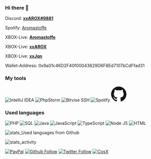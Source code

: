 ### Hi there 👋

Discord: <b>[xxAROX#9881](https://discord.bio/p/xxAROX)</b>

Spotify: [Aromastoffe](https://open.spotify.com/user/fok8me6he4gu6wzb2oyiw4whq)

XBOX-Live: <b>[Aromastoffe](https://account.xbox.com/de-de/Profile?gamerTag=Aromastoffe)</b>

XBOX-Live: <b>[xxAROX](https://account.xbox.com/de-de/Profile?gamerTag=xxAROX)</b>

XBOX-Live: <b>[xxJqn](https://account.xbox.com/de-de/Profile?gamerTag=xxJqn)</b>

Wallet-Address: 0x9a01c46D2F40f00043629D6F8Ed7107bCdFfad31


### My tools
<img alt="IntelliJ IDEA" src="https://upload.wikimedia.org/wikipedia/commons/9/9c/IntelliJ_IDEA_Icon.svg" width="50" height="50"></img>
<img alt="PhpStorm" src="https://upload.wikimedia.org/wikipedia/commons/d/d2/PhpStorm_Icon.png" width="50" height="50"></img>
<img alt="Bitvise SSH" src="https://img.utdstc.com/icon/03a/b1f/03ab1fe793a6e8e88de31c426efb4a8a62d3f86d4e44a3f93292ebf820439237:200" width="50" height="50"></img>
<img alt="Spotify" src="https://developer.spotify.com/assets/branding-guidelines/icon1@2x.png" width="50" height="50"></img>
<img alt="GitHub" src="https://raw.githubusercontent.com/github/explore/78df643247d429f6cc873026c0622819ad797942/topics/github/github.png" width="50" height="50"></img>
<!-- <img alt="" src="" width="50" height="50"></img> -->



### Used languages
<img alt="PHP" src="https://www.php.net/images/logos/new-php-logo.svg" width="50" height="50"></img>
<img alt="SQL" src="https://cdn2.iconfinder.com/data/icons/programming-50/64/206_programming-sql-data-database-512.png" width="50" height="50"></img>
<img alt="Java" src="https://cdn.iconscout.com/icon/free/png-512/java-43-569305.png" width="50" height="50"></img>
<img alt="JavaScript" src="https://upload.wikimedia.org/wikipedia/commons/9/99/Unofficial_JavaScript_logo_2.svg" width="50" height="50">
<img alt="TypeScript" src="https://upload.wikimedia.org/wikipedia/commons/thumb/4/4c/Typescript_logo_2020.svg/640px-Typescript_logo_2020.svg.png" width="50" height="50">
<img alt="Node JS" src="https://cdn.iconscout.com/icon/free/png-512/node-js-1174925.png" width="50" height="50"></img>
<img alt="HTML" src="https://images.vexels.com/media/users/3/166383/isolated/preview/6024bc5746d7436c727825dc4fc23c22-html-programmiersprachen-symbol-by-vexels.png" width="50" height="50"></img>
<!-- <img alt="" src="" width="50" height="50"></img> -->


![stats_Used languages from Github](https://github-readme-stats.vercel.app/api/top-langs/?username=xxAROX&hide=shell)

![stats_activity](https://github-readme-stats.vercel.app/api?username=xxAROX&hide=prs&count_private=true&show_icons=true)




[![PayPal](https://img.shields.io/badge/Paypal-Donate!-%2300457C.svg?logo=paypal&style=flat-square)](https://paypal.me/xxarox)<!-- [![Patreon](https://img.shields.io/endpoint.svg?url=https%3A%2F%2Fshieldsio-patreon.herokuapp.com%2Farox_xx&style=flat-square)](https://www.patreon.com/arox_xx) -->
[![Github Follow](https://img.shields.io/github/followers/xxarox?label=Follow&style=social)](https://github.com/xxarox)
[![Twitter Follow](https://img.shields.io/twitter/follow/arox_xx?label=Follow&style=social)](https://twitter.com/arox_xx)
[![CosX](https://discordapp.com/api/guilds/915188007693352960/embed.png)](https://discord.cosmetic.x.de)
